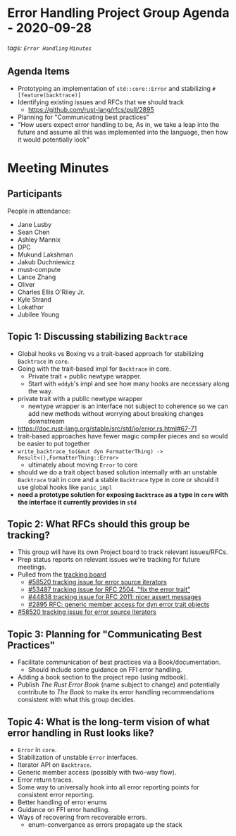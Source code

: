 # Error Handling Project Group Agenda - 2020-09-28

###### tags: `Error Handling` `Minutes`

## Agenda Items

- Prototyping an implementation of `std::core::Error` and stabilizing `#[feature(backtrace)]`
- Identifying existing issues and RFCs that we should track
    - https://github.com/rust-lang/rfcs/pull/2895
- Planning for "Communicating best practices"
- "How users expect error handling to be, As in, we take a leap into the future and assume all this was implemented into the language, then how it would potentially look"
  

# Meeting Minutes

## Participants

People in attendance:
- Jane Lusby
- Sean Chen
- Ashley Mannix
- DPC
- Mukund Lakshman
- Jakub Duchniewicz
- must-compute
- Lance Zhang
- Oliver
- Charles Ellis O'Riley Jr.
- Kyle Strand
- Lokathor
- Jubilee Young

## Topic 1: Discussing stabilizing `Backtrace` 
- Global hooks vs Boxing vs a trait-based approach for stabilizing `Backtrace` in `core`.
- Going with the trait-based impl for `Backtrace` in core.
    - Private trait + public newtype wrapper. 
    - Start with `eddyb`'s impl and see how many hooks are necessary along the way.
- private trait with a public newtype wrapper
    - newtype wrapper is an interface not subject to coherence so we can add new
    methods without worrying about breaking changes downstream 
- https://doc.rust-lang.org/stable/src/std/io/error.rs.html#67-71
- trait-based approaches have fewer magic compiler pieces and so would be easier to put together
- `write_backtrace_to(&mut dyn FormatterThing) -> Result<(),FormatterThing::Error>`
    - ultimately about moving `Error` to core
- should we do a trait object based solution internally with an unstable `Backtrace`
  trait in core and a stable `Backtrace` type in core or should it use global hooks
  like `panic_impl`
- **need a prototype solution for exposing `Backtrace` as a type in `core` with the interface it currently provides in `std`**

## Topic 2: What RFCs should this group be tracking?
- This group will have its own Project board to track relevant issues/RFCs.
- Prep status reports on relevant issues we're tracking for future meetings.
- Pulled from the [tracking board](https://github.com/rust-lang/libs-team/projects/2#column-10224181)
    - [#58520 tracking issue for error source iterators](https://github.com/rust-lang/rust/issues/58520)
    - [#53487 tracking issue for RFC 2504, "fix the error trait"](https://github.com/rust-lang/rust/issues/53487)
    - [#44838 tracking issue for RFC 2011: nicer assert messages](https://github.com/rust-lang/rust/issues/44838)
    - [#2895 RFC: generic member access for dyn error trait objects](https://github.com/rust-lang/rfcs/pull/2895)
- [#58520 tracking issue for error source iterators](https://github.com/rust-lang/rust/issues/58520)

## Topic 3: Planning for "Communicating Best Practices"
- Facilitate communication of best practices via a Book/documentation.
    - Should include some guidance on FFI error handling.
- Adding a book section to the project repo (using mdbook).
- Publish *The Rust Error Book* (name subject to change) and potentially contribute to *The Book* to make its error handling recommendations consistent with what this group decides.

## Topic 4: What is the long-term vision of what error handling in Rust looks like?
- `Error` in `core`.
- Stabilization of unstable `Error` interfaces.
- Iterator API on `Backtrace`.
- Generic member access (possibly with two-way flow).
- Error return traces.
- Some way to universally hook into all error reporting points for consistent error reporting.
- Better handling of error enums
- Guidance on FFI error handling.
- Ways of recovering from recoverable errors.
    - enum-convergance as errors propagate up the stack
